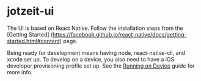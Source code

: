 # jotzeit-ui

The UI is based on React Native. Follow the installation steps from the
[Getting Started] (https://facebook.github.io/react-native/docs/getting-started.html#content) page.

Being ready for development means having node, react-native-cli, and xcode set up. To develop on a device, you also
need to have a iOS developer provisioning profile set up. See the 
[Running on Device](https://facebook.github.io/react-native/docs/running-on-device-ios.html) guide for more info.
